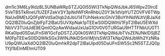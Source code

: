 dm1lc3M6Ly9ldzBLSUNBaWRpSTZJQ0l5SWl3TkNpQWdJbkJ6SWpvZ0lrcE5VeTB5TkRneU1UZEFZekV3Y3pNdWFtRnRhbUZ0Y3k1dVpYUTZOVFV6TWpNaUxBMEtJQ0FpWVdSa0lqb2dJbU14TUhNekxtcGhiV3BoYlhNdWJtVjBJaXdOQ2lBZ0luQnZjblFpT2lBaU5UVXpNak1pTEEwS0lDQWlhV1FpT2lBaU5EWXdNbVV3TUdJdE9EQmlOQzAwWldaaUxUaG1OV0V0TURGaU9HTTFNbUU0T1RKa0lpd05DaUFnSW1GcFpDSTZJQ0k0SWl3TkNpQWdJbTVsZENJNklDSjBZM0FpTEEwS0lDQWlkSGx3WlNJNklDSnViMjVsSWl3TkNpQWdJbWh2YzNRaU9pQWlJaXdOQ2lBZ0luQmhkR2dpT2lBaUlpd05DaUFnSW5Sc2N5STZJQ0p1YjI1bElnMEtmUT09
